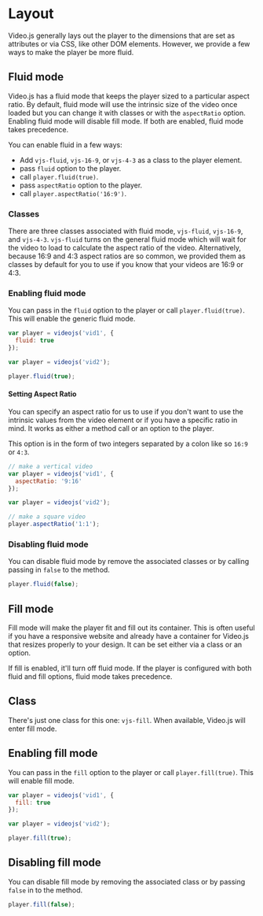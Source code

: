 # Layout

Video.js generally lays out the player to the dimensions that are set as attributes or via CSS, like other DOM elements. However, we provide a few ways to make the player be more fluid.

## Fluid mode

Video.js has a fluid mode that keeps the player sized to a particular aspect ratio.
By default, fluid mode will use the intrinsic size of the video once loaded but you can change it with classes or with the `aspectRatio` option.
Enabling fluid mode will disable fill mode. If both are enabled, fluid mode takes precedence.

You can enable fluid in a few ways:

* Add `vjs-fluid`, `vjs-16-9`, or `vjs-4-3` as a class to the player element.
* pass `fluid` option to the player.
* call `player.fluid(true)`.
* pass `aspectRatio` option to the player.
* call `player.aspectRatio('16:9')`.

### Classes

There are three classes associated with fluid mode, `vjs-fluid`, `vjs-16-9`, and `vjs-4-3`.
`vjs-fluid` turns on the general fluid mode which will wait for the video to load to calculate the aspect ratio of the video.
Alternatively, because 16:9 and 4:3 aspect ratios are so common, we provided them as classes by default for you to use if you know that your videos are 16:9 or 4:3.

### Enabling fluid mode

You can pass in the `fluid` option to the player or call `player.fluid(true)`. This will enable the generic fluid mode.

```js
var player = videojs('vid1', {
  fluid: true
});
```

```js
var player = videojs('vid2');

player.fluid(true);
```

#### Setting Aspect Ratio

You can specify an aspect ratio for us to use if you don't want to use the intrinsic values from the video element or if you have a specific ratio in mind. It works as either a method call or an option to the player.

This option is in the form of two integers separated by a colon like so `16:9` or `4:3`.

```js
// make a vertical video
var player = videojs('vid1', {
  aspectRatio: '9:16'
});
```

```js
var player = videojs('vid2');

// make a square video
player.aspectRatio('1:1');
```

### Disabling fluid mode

You can disable fluid mode by remove the associated classes or by calling passing in `false` to the method.

```js
player.fluid(false);
```

## Fill mode

Fill mode will make the player fit and fill out its container. This is often useful if you have a responsive website and already have a container for Video.js that resizes properly to your design. It can be set either via a class or an option.

If fill is enabled, it'll turn off fluid mode. If the player is configured with both fluid and fill options, fluid mode takes precedence.

## Class

There's just one class for this one: `vjs-fill`. When available, Video.js will enter fill mode.

## Enabling fill mode

You can pass in the `fill` option to the player or call `player.fill(true)`. This will enable fill mode.

```js
var player = videojs('vid1', {
  fill: true
});
```

```js
var player = videojs('vid2');

player.fill(true);
```

## Disabling fill mode

You can disable fill mode by removing the associated class or by passing `false` in to the method.

```js
player.fill(false);
```
